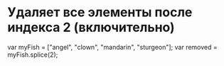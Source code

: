 # Удаляет все элементы после индекса 2 (включительно)
var myFish = ["angel", "clown", "mandarin", "sturgeon"];
var removed = myFish.splice(2);